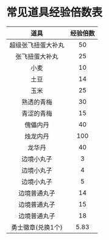 # 常见道具经验倍数表

| 道具 | 经验倍数 |
| :----: | :----: |
| 超级张飞扭蛋大补丸 | 50 |
| 张飞扭蛋大补丸 | 25 |
| 小麦 | 10 |
| 土豆 | 14 |
| 玉米 | 25 |
| 熟透的青梅 | 30 |
| 青涩的青梅 | 15 |
| 傀儡内丹 | 40 |
| 烛龙内丹 | 100 |
| 龙华丹 | 40 |
| 边境小丸子 | 3 |
| 边境小丸子 | 4 |
| 边境小丸子 | 5 |
| 边境普通丸子 | 14 |
| 边境普通丸子 | 15 |
| 边境普通丸子 | 18 |
| 勇士徽章(兑换1个) | 5.83 |
